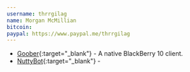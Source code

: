 ```yaml
---
username: thrrgilag
name: Morgan McMillian
bitcoin: 
paypal: https://www.paypal.me/thrrgilag
---
```

    
* [Goober](https://code.monkeystew.net/thrrgilag/goober-bb10/releases){:target="_blank"} - A native BlackBerry 10 client.
* [NuttyBot](){:target="_blank"} -
